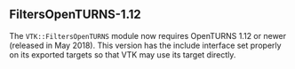 ## FiltersOpenTURNS-1.12

The `VTK::FiltersOpenTURNS` module now requires OpenTURNS 1.12 or newer
(released in May 2018). This version has the include interface set properly on
its exported targets so that VTK may use its target directly.
